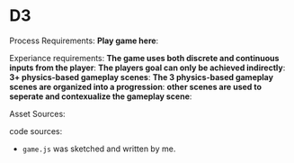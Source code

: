 # D3
Process Requirements:
**Play game here**: 

Experiance requirements:
**The game uses both discrete and continuous inputs from the player**:
**The players goal can only be achieved indirectly**:
**3+ physics-based gameplay scenes**:
**The 3 physics-based gameplay scenes are organized into a progression**:
**other scenes are used to seperate and contexualize the gameplay scene**:

Asset Sources:

code sources: 
- `game.js` was sketched and written by me.

